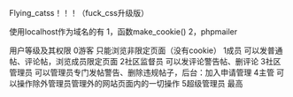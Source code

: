 Flying_catss！！！（fuck_css升级版）

使用localhost作为域名的有
1，函数make_cookie()
2，phpmailer

用户等级及其权限
0游客           只能浏览非限定页面（没有cookie）
1成员           可以发普通帖、评论帖，浏览成员限定页面
2社区监督员     可以发评论警告帖、删评论
3社区管理员     可以管理员专门发帖警告、删除违规帖子，后台：加入申请管理
4主管           可以操作除外管理员管理外的网站页面内的一切操作
5超级管理员     最高
